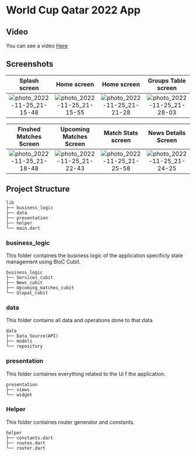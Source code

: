 # **World Cup Qatar 2022 App**

## Video

You can see a video [Here](https://drive.google.com/file/d/1gRWLMOkkXE_vd5VqA8yJ6ozuDbClK4bG/view?usp=drivesdk)

## Screenshots

  Splash screen                 |   Home screen        | Home screen | Groups Table screen 
:-------------------------:|:-------------------------:|:-------------------------:|:-------------------------:
![photo_2022-11-25_21-15-48](https://user-images.githubusercontent.com/55716560/204043947-9d542ca4-2043-429c-b376-443273020905.jpg)|![photo_2022-11-25_21-15-55](https://user-images.githubusercontent.com/55716560/204043972-cfd1ce77-6662-451f-a9e7-c95a8b5ee6c5.jpg)|![photo_2022-11-25_21-21-28](https://user-images.githubusercontent.com/55716560/204044390-a1b1b0d6-ea1c-4215-905e-8ef87622e3f5.jpg)|![photo_2022-11-25_21-28-03](https://user-images.githubusercontent.com/55716560/204045007-de43e780-3714-4aca-92f3-4643b52f5971.jpg)


Finshed Matches Screen  | Upcoming Matches Screen                  |   Match Stats screen        |  News Details Screen  
:-------------------------:|:-------------------------:|:-------------------------:|:-------------------------:
![photo_2022-11-25_21-18-48](https://user-images.githubusercontent.com/55716560/204044141-87281015-0d4c-4c94-81a7-4fa565bcd90b.jpg)|![photo_2022-11-25_21-22-43](https://user-images.githubusercontent.com/55716560/204044464-6813483b-1f8d-4ff7-95be-24295258aec1.jpg)|![photo_2022-11-25_21-25-58](https://user-images.githubusercontent.com/55716560/204044800-6c23da72-4750-4f5c-84e4-35effd33a96e.jpg)|![photo_2022-11-25_21-24-25](https://user-images.githubusercontent.com/55716560/204044636-e5ba1b6b-8d55-49f8-87c0-6bcb12b73ad2.jpg)


 ## Project Structure
```
lib
├── business_logic
├── data
├── presentation
├── helper
└── main.dart
```

### business_logic
This folder containes the business logic of the application specificly state management using BloC Cubit.

```
business_logic
├── Services_cubit
├── News_cubit
├── Upcoming_matches_cubit
└── Glopal_cubit
```

### data
This folder contains all data and operations done to that data
```
data
├── Data Source(API)
├── models
└── repository
```

### presentation
This folder containes everything related to the Ui f the application.
```
presentation
├── views
└── widget
```

### Helper
This folder containes router generator and constants.
```
helper 
├── constants.dart
├── routes.dart
└── router.dart
```
